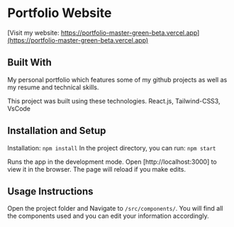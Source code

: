# Portfolio Website 

[Visit my website: https://portfolio-master-green-beta.vercel.app](https://portfolio-master-green-beta.vercel.app)

## Built With

My personal portfolio  which features some of my github projects as well as my resume and technical skills.

This project was built using these technologies.
React.js, Tailwind-CSS3, VsCode

## Installation and Setup

Installation: `npm install`
In the project directory, you can run: `npm start`

Runs the app in the development mode.
Open [http://localhost:3000] to view it in the browser. The page will reload if you make edits.

## Usage Instructions

Open the project folder and Navigate to `/src/components/`.
You will find all the components used and you can edit your information accordingly.


